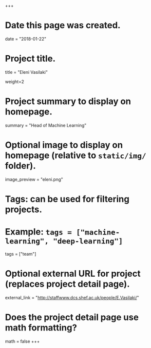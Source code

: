 +++
# Date this page was created.
date = "2018-01-22"

# Project title.
title = "Eleni Vasilaki"

weight=2

# Project summary to display on homepage.
summary = "Head of Machine Learning"

# Optional image to display on homepage (relative to `static/img/` folder).
image_preview = "eleni.png"

# Tags: can be used for filtering projects.
# Example: `tags = ["machine-learning", "deep-learning"]`
tags = ["team"]

# Optional external URL for project (replaces project detail page).
external_link = "http://staffwww.dcs.shef.ac.uk/people/E.Vasilaki/"

# Does the project detail page use math formatting?
math = false
+++
